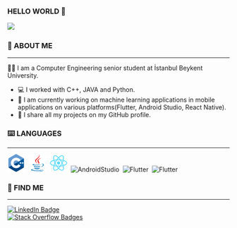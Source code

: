 ### HELLO WORLD 👋

<div id="header" align="left">
  <img src="https://media.giphy.com/media/v1.Y2lkPTc5MGI3NjExOTZuaDE5MnRnaHlkZ3lyb29jZ2wyMW05bDA4ZWM5a3l3eWFkejIzeiZlcD12MV9pbnRlcm5hbF9naWZfYnlfaWQmY3Q9Zw/CuuSHzuc0O166MRfjt/giphy.gif" width="150"/>

### 💜 ABOUT ME
---
🧚‍♀️ I am a Computer Engineering senior student at İstanbul Beykent University.

- 💻 I worked with C++, JAVA and Python.
- 📱 I am currently working on machine learning applications in mobile applications on various platforms(Flutter, Android Studio, React Native).
- 🌸 I share all my projects on my GitHub profile.

### ⌨️ LANGUAGES 

---
<div>
  <img src="https://github.com/devicons/devicon/blob/master/icons/cplusplus/cplusplus-original.svg" title="C++" alt="C++" width="40" height="40"/>&nbsp;
  <img src="https://github.com/devicons/devicon/blob/master/icons/java/java-original.svg" title="Java" alt="Java" width="40" height="40"/>&nbsp;
  <img src="https://github.com/devicons/devicon/blob/master/icons/react/react-original.svg" title="React Native" alt="React Native" width="40" height="40"/>&nbsp;
  <img src="https://cdn.jsdelivr.net/gh/devicons/devicon@latest/icons/androidstudio/androidstudio-original.svg" title="AndroidStudio" alt="AndroidStudio" width="40" height="40"/>&nbsp; 
  <img src="https://img.icons8.com/?size=100&id=7I3BjCqe9rjG&format=png&color=000000" title="Flutter" alt="Flutter" width="40" height="40"/>&nbsp; 
  <img src="https://img.icons8.com/?size=100&id=13441&format=png&color=000000" title="Flutter" alt="Flutter" width="40" height="40"/>&nbsp; 
</div>

### 🤙 FIND ME 

---

<div id="badges1">
    <a href="www.linkedin.com/in/irem-melisa-taş-168641255">
      <img src="https://img.shields.io/badge/LinkedIn-blue?style=for-the-badge&logo=linkedin&logoColor=white" alt="LinkedIn Badge"/>
    </a>
  </div>
</div>
<div id="badges2">
    <a href="https://stackoverflow.com/users/23344405/melissat">
      <img src="https://img.shields.io/badge/stack%20overflow-FE7A16?logo=stack-overflow&logoColor=white&style=for-the-badge" alt="Stack Overflow Badges"/>
    </a>
  </div>
</div>




